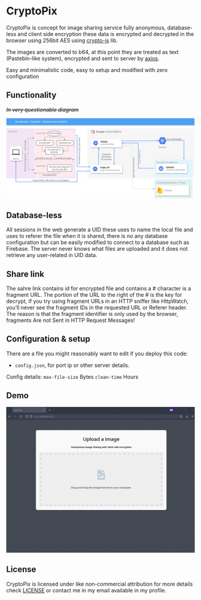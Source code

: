 # CryptoPix

CryptoPix is concept for image sharing service fully anonymous, database-less and client side encryption these data is encrypted and decrypted in the browser using 256bit AES using [crypto-js](https://github.com/brix/crypto-js) lib.

The images are converted to b64, at this point they are treated as text (Pastebin-like system), encrypted and sent to server by  [axios](https://github.com/axios/axios).

Easy and minimalistic code, easy to setup and modified with zero configuration


## Functionality 
<del>*In very questionable diagram*</del>

<img src="https://github.com/SegoCode/CryptoPix/blob/main/documents/CryptoPix%20Diagram.png">

## Database-less

All sessions in the web generate a UID these uses to name the local file and uses to referer the file when it is shared, there is no any database configuration but can be easily modified to connect to a database such as Firebase. The server never knows what files are uploaded and it does not retrieve any user-related in UID data.

## Share link 

The sahre link contains id for encrypted file and contains a # character is a fragment URL. The portion of the URL to the right of the # is the key for decrypt, If you try using fragment URLs in an HTTP sniffer like HttpWatch, you’ll never see the fragment IDs in the requested URL or Referer header. The reason is that the fragment identifier is only used by the browser, fragments Are not Sent in HTTP Request Messages!

## Configuration & setup

There are a file you might reasonably want to edit if you deploy this code:

- `config.json`, for port ip or other server details.

Config details:
`max-file-size` Bytes
`clean-time` Hours

## Demo
<img src="https://github.com/SegoCode/CryptoPix/blob/main/media/demo.gif"/>


## License

CryptoPix is licensed under like non-commercial attribution for more details check [LICENSE](https://github.com/SegoCode/CryptoPix/blob/main/LICENSE) or contact me in my email available in my profile.
